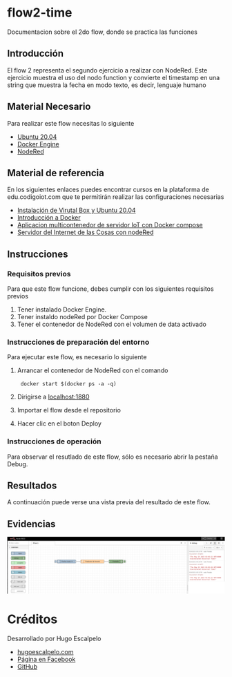 # flow2-time
Documentacion sobre el 2do flow, donde se practica las funciones

## Introducción

El flow 2 representa el segundo ejercicio a realizar con NodeRed. Este ejercicio muestra el uso del nodo function y convierte el timestamp en una string que muestra la fecha en modo texto, es decir, lenguaje humano

## Material Necesario

Para realizar este flow necesitas lo siguiente

- [Ubuntu 20.04](https://releases.ubuntu.com/20.04/)
- [Docker Engine](https://docs.docker.com/engine/install/ubuntu/#install-using-the-convenience-script)
- [NodeRed](https://nodered.org/docs/getting-started/local)

## Material de referencia

En los siguientes enlaces puedes encontrar cursos en la plataforma de edu.codigoiot.com que te permitirán realizar las configuraciones necesarias

- [Instalación de Virutal Box y Ubuntu 20.04](https://edu.codigoiot.com/course/view.php?id=812)
- [Introducción a Docker](https://edu.codigoiot.com/course/view.php?id=996)
- [Aplicacion multicontenedor de servidor IoT con Docker compose](https://edu.codigoiot.com/mod/lesson/view.php?id=3889&pageid=3804&startlastseen=no)
- [Servidor del Internet de las Cosas con nodeRed](https://edu.codigoiot.com/course/view.php?id=997)


## Instrucciones

### Requisitos previos

Para que este flow funcione, debes cumplir con los siguientes requisitos previos
1. Tener instalado Docker Engine.
2. Tener instaldo nodeRed por Docker Compose
3. Tener el contenedor de NodeRed con el volumen de data activado

### Instrucciones de preparación del entorno

Para ejecutar este flow, es necesario lo siguiente
1. Arrancar el contenedor de NodeRed con el comando
        
        docker start $(docker ps -a -q)

2. Dirigirse a [localhost:1880](localhost:1880)
3. Importar el flow desde el repositorio
4. Hacer clic en el boton Deploy

### Instrucciones de operación

Para observar el resutlado de este flow, sólo es necesario abrir la pestaña Debug.

## Resultados

A continuación puede verse una vista previa del resultado de este flow.

## Evidencias
![](https://github.com/charlierdj/flow2-time/blob/main/imagenes/Screenshot%20from%202023-05-24%2020-05-45.png?=true)

# Créditos

Desarrollado por Hugo Escalpelo
- [hugoescalpelo.com](https://hugoescalpelo.com/)
- [Página en Facebook](https://www.facebook.com/Hugo-Escalpelo-Profesional-337708683840136)
- [GitHub](https://github.com/hugoescalpelo)

